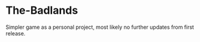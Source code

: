 # The-Badlands
Simpler game as a personal project, most likely no further updates from first release.
